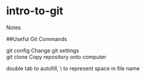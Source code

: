 # intro-to-git
Notes

##Useful Git Commands

git config <options>             Change git settings         
git clone <respository-name>     Copy repository onto computer

double tab to autofill, \ to represent space in file name


